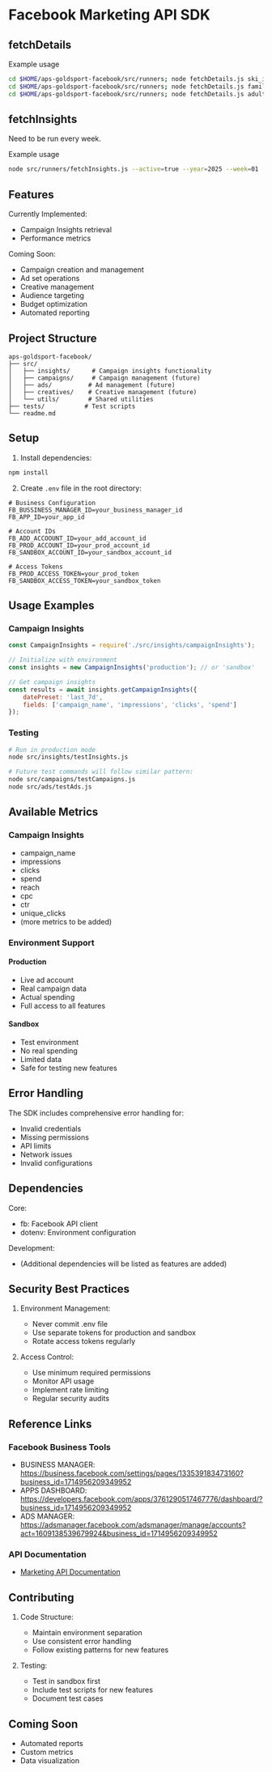 # Facebook Marketing API SDK

## fetchDetails

Example usage

``` bash
cd $HOME/aps-goldsport-facebook/src/runners; node fetchDetails.js ski_instructors_are_waiting_for_you__awareness__120215151271950063
cd $HOME/aps-goldsport-facebook/src/runners; node fetchDetails.js families_with_children__traffic__120215323827970063
cd $HOME/aps-goldsport-facebook/src/runners; node fetchDetails.js adult_ski_beginner__traffic__120215321990480063
```

## fetchInsights

Need to be run every week.

Example usage

```bash
node src/runners/fetchInsights.js --active=true --year=2025 --week=01
```

## Features

Currently Implemented:
- Campaign Insights retrieval
- Performance metrics

Coming Soon:
- Campaign creation and management
- Ad set operations
- Creative management
- Audience targeting
- Budget optimization
- Automated reporting

## Project Structure

```
aps-goldsport-facebook/
├── src/
│   ├── insights/      # Campaign insights functionality
│   ├── campaigns/     # Campaign management (future)
│   ├── ads/          # Ad management (future)
│   ├── creatives/    # Creative management (future)
│   └── utils/        # Shared utilities
├── tests/           # Test scripts
└── readme.md
```

## Setup

1. Install dependencies:
```bash
npm install
```

2. Create `.env` file in the root directory:
```env
# Business Configuration
FB_BUSSINESS_MANAGER_ID=your_business_manager_id
FB_APP_ID=your_app_id

# Account IDs
FB_ADD_ACCOOUNT_ID=your_add_account_id
FB_PROD_ACCOUNT_ID=your_prod_account_id
FB_SANDBOX_ACCOUNT_ID=your_sandbox_account_id

# Access Tokens
FB_PROD_ACCESS_TOKEN=your_prod_token
FB_SANDBOX_ACCESS_TOKEN=your_sandbox_token
```

## Usage Examples

### Campaign Insights
```javascript
const CampaignInsights = require('./src/insights/campaignInsights');

// Initialize with environment
const insights = new CampaignInsights('production'); // or 'sandbox'

// Get campaign insights
const results = await insights.getCampaignInsights({
    datePreset: 'last_7d',
    fields: ['campaign_name', 'impressions', 'clicks', 'spend']
});
```

### Testing
```bash
# Run in production mode
node src/insights/testInsights.js

# Future test commands will follow similar pattern:
node src/campaigns/testCampaigns.js
node src/ads/testAds.js
```

## Available Metrics

### Campaign Insights
- campaign_name
- impressions
- clicks
- spend
- reach
- cpc
- ctr
- unique_clicks
- (more metrics to be added)

### Environment Support

#### Production
- Live ad account
- Real campaign data
- Actual spending
- Full access to all features

#### Sandbox
- Test environment
- No real spending
- Limited data
- Safe for testing new features

## Error Handling

The SDK includes comprehensive error handling for:
- Invalid credentials
- Missing permissions
- API limits
- Network issues
- Invalid configurations

## Dependencies

Core:
- fb: Facebook API client
- dotenv: Environment configuration

Development:
- (Additional dependencies will be listed as features are added)

## Security Best Practices

1. Environment Management:
   - Never commit .env file
   - Use separate tokens for production and sandbox
   - Rotate access tokens regularly

2. Access Control:
   - Use minimum required permissions
   - Monitor API usage
   - Implement rate limiting
   - Regular security audits

## Reference Links

### Facebook Business Tools
- BUSINESS MANAGER: https://business.facebook.com/settings/pages/133539183473160?business_id=1714956209349952
- APPS DASHBOARD: https://developers.facebook.com/apps/3761290517467776/dashboard/?business_id=1714956209349952
- ADS MANAGER: https://adsmanager.facebook.com/adsmanager/manage/accounts?act=1609138539679924&business_id=1714956209349952

### API Documentation
- [Marketing API Documentation](https://developers.facebook.com/docs/marketing-apis)


## Contributing

1. Code Structure:
   - Maintain environment separation
   - Use consistent error handling
   - Follow existing patterns for new features

2. Testing:
   - Test in sandbox first
   - Include test scripts for new features
   - Document test cases

## Coming Soon

- Automated reports
- Custom metrics
- Data visualization

